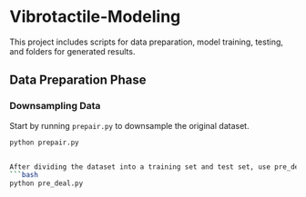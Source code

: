 # Vibrotactile-Modeling

This project includes scripts for data preparation, model training, testing, and folders for generated results.

## Data Preparation Phase

### Downsampling Data

Start by running `prepair.py` to downsample the original dataset.
```bash
python prepair.py


After dividing the dataset into a training set and test set, use pre_deal.py to augment the downsampled data and save it as an Excel file.
```bash
python pre_deal.py

